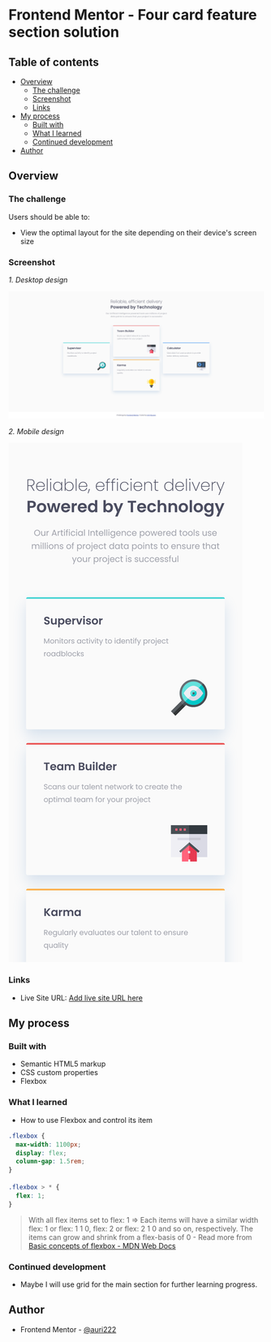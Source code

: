 # Frontend Mentor - Four card feature section solution

## Table of contents

- [Overview](#overview)
  - [The challenge](#the-challenge)
  - [Screenshot](#screenshot)
  - [Links](#links)
- [My process](#my-process)
  - [Built with](#built-with)
  - [What I learned](#what-i-learned)
  - [Continued development](#continued-development)
- [Author](#author)


## Overview

### The challenge

Users should be able to:

- View the optimal layout for the site depending on their device's screen size

### Screenshot

_1. Desktop design_

![](./assets/images/Four_cards_desktop_view.png)

_2. Mobile design_

![](./assets/images/Four_cards_mobile_view.png)

### Links

<!-- - Solution URL: [Add solution URL here](https://your-solution-url.com) -->
- Live Site URL: [Add live site URL here](https://your-live-site-url.com)

## My process

### Built with

- Semantic HTML5 markup
- CSS custom properties
- Flexbox

### What I learned

- How to use Flexbox and control its item

```css
.flexbox {
  max-width: 1100px;
  display: flex;
  column-gap: 1.5rem;
}

.flexbox > * {
  flex: 1;
}
```
> With all flex items set to flex: 1 => Each items will have a similar width 
> flex: 1 or flex: 1 1 0, flex: 2 or flex: 2 1 0 and so on, respectively. The items can grow and shrink from a flex-basis of 0 - Read more from [Basic concepts of flexbox - MDN Web Docs](https://developer.mozilla.org/en-US/docs/Web/CSS/CSS_flexible_box_layout/Basic_concepts_of_flexbox#multi-line_flex_containers_with_flex-wrap)

### Continued development

- Maybe I will use grid for the main section for further learning progress.

## Author

- Frontend Mentor - [@auri222](https://www.frontendmentor.io/profile/auri222)